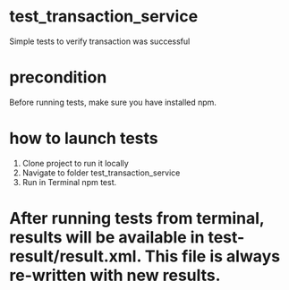 # test_transaction_service
Simple tests to verify transaction was successful
# precondition
Before running tests, make sure you have installed npm.
# how to launch tests
1. Clone project to run it locally
2. Navigate to folder test_transaction_service
3. Run in Terminal npm test.
# After running tests from terminal, results will be available in test-result/result.xml. This file is always re-written with new results.